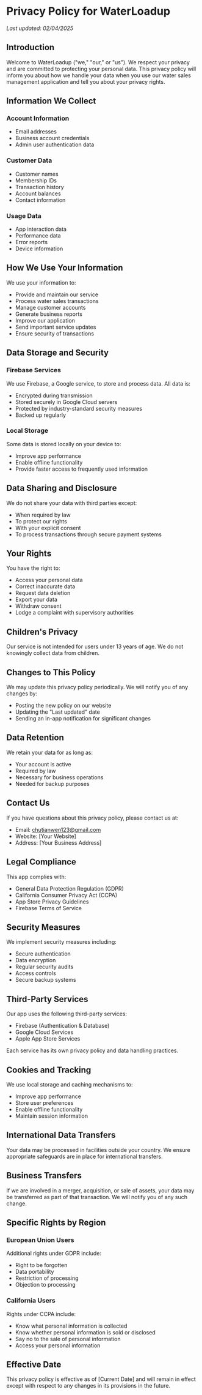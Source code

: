# Privacy Policy for WaterLoadup
*Last updated: 02/04/2025*

## Introduction

Welcome to WaterLoadup ("we," "our," or "us"). We respect your privacy and are committed to protecting your personal data. This privacy policy will inform you about how we handle your data when you use our water sales management application and tell you about your privacy rights.

## Information We Collect

### Account Information
- Email addresses
- Business account credentials
- Admin user authentication data

### Customer Data
- Customer names
- Membership IDs
- Transaction history
- Account balances
- Contact information

### Usage Data
- App interaction data
- Performance data
- Error reports
- Device information

## How We Use Your Information

We use your information to:
- Provide and maintain our service
- Process water sales transactions
- Manage customer accounts
- Generate business reports
- Improve our application
- Send important service updates
- Ensure security of transactions

## Data Storage and Security

### Firebase Services
We use Firebase, a Google service, to store and process data. All data is:
- Encrypted during transmission
- Stored securely in Google Cloud servers
- Protected by industry-standard security measures
- Backed up regularly

### Local Storage
Some data is stored locally on your device to:
- Improve app performance
- Enable offline functionality
- Provide faster access to frequently used information

## Data Sharing and Disclosure

We do not share your data with third parties except:
- When required by law
- To protect our rights
- With your explicit consent
- To process transactions through secure payment systems

## Your Rights

You have the right to:
- Access your personal data
- Correct inaccurate data
- Request data deletion
- Export your data
- Withdraw consent
- Lodge a complaint with supervisory authorities

## Children's Privacy

Our service is not intended for users under 13 years of age. We do not knowingly collect data from children.

## Changes to This Policy

We may update this privacy policy periodically. We will notify you of any changes by:
- Posting the new policy on our website
- Updating the "Last updated" date
- Sending an in-app notification for significant changes

## Data Retention

We retain your data for as long as:
- Your account is active
- Required by law
- Necessary for business operations
- Needed for backup purposes

## Contact Us

If you have questions about this privacy policy, please contact us at:
- Email: chutianwen123@gmail.com
- Website: [Your Website]
- Address: [Your Business Address]

## Legal Compliance

This app complies with:
- General Data Protection Regulation (GDPR)
- California Consumer Privacy Act (CCPA)
- App Store Privacy Guidelines
- Firebase Terms of Service

## Security Measures

We implement security measures including:
- Secure authentication
- Data encryption
- Regular security audits
- Access controls
- Secure backup systems

## Third-Party Services

Our app uses the following third-party services:
- Firebase (Authentication & Database)
- Google Cloud Services
- Apple App Store Services

Each service has its own privacy policy and data handling practices.

## Cookies and Tracking

We use local storage and caching mechanisms to:
- Improve app performance
- Store user preferences
- Enable offline functionality
- Maintain session information

## International Data Transfers

Your data may be processed in facilities outside your country. We ensure appropriate safeguards are in place for international transfers.

## Business Transfers

If we are involved in a merger, acquisition, or sale of assets, your data may be transferred as part of that transaction. We will notify you of any such change.

## Specific Rights by Region

### European Union Users
Additional rights under GDPR include:
- Right to be forgotten
- Data portability
- Restriction of processing
- Objection to processing

### California Users
Rights under CCPA include:
- Know what personal information is collected
- Know whether personal information is sold or disclosed
- Say no to the sale of personal information
- Access your personal information

## Effective Date

This privacy policy is effective as of [Current Date] and will remain in effect except with respect to any changes in its provisions in the future. 
